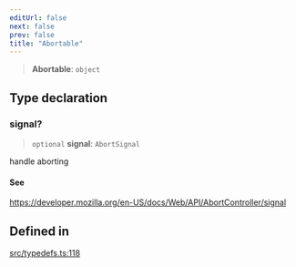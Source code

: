 ```yaml
---
editUrl: false
next: false
prev: false
title: "Abortable"
---
```


> **Abortable**: `object`

## Type declaration

### signal?

> `optional` **signal**: `AbortSignal`

handle aborting

#### See

https://developer.mozilla.org/en-US/docs/Web/API/AbortController/signal

## Defined in

[src/typedefs.ts:118](https://github.com/fabricjs/fabric.js/blob/8748628df7e9de00ba77413bfc3ad9e9fe9d4f30/src/typedefs.ts#L118)
